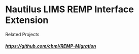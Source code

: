 Nautilus LIMS REMP Interface Extension
============================


Related Projects

##### https://github.com/cbmi/REMP-Migration
